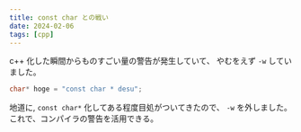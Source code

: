 ```yaml
---
title: const char との戦い
date: 2024-02-06
tags: [cpp]
---
```


c++ 化した瞬間からものすごい量の警告が発生していて、
やむをえず `-w` していました。

<!-- truncate -->

```cpp title="c++ では警告"
char* hoge = "const char * desu";
```

地道に, `const char*` 化してある程度目処がついてきたので、
`-w` を外しました。
これで、コンパイラの警告を活用できる。

